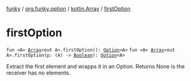 [funky](../../index.md) / [org.funky.option](../index.md) / [kotlin.Array](index.md) / [firstOption](.)

# firstOption

`fun <A> `[`Array`](https://kotlinlang.org/api/latest/jvm/stdlib/kotlin/-array/index.html)`<out A>.firstOption(): `[`Option`](../-option/index.md)`<A>`
`fun <A> `[`Array`](https://kotlinlang.org/api/latest/jvm/stdlib/kotlin/-array/index.html)`<out A>.firstOption(p: (A) -> `[`Boolean`](https://kotlinlang.org/api/latest/jvm/stdlib/kotlin/-boolean/index.html)`): `[`Option`](../-option/index.md)`<A>`

Extract the first element and wrapps it in an Option. Returns None is the receiver has no elements.

